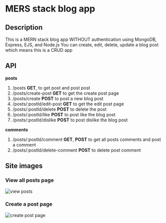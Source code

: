 # MERS stack blog app

## Description

This is a MERN stack blog app WITHOUT authentication using MongoDB, Express, EJS, and Node.js
You can create, edit, delete, update a blog post which means this is a CRUD app

## API

**posts**

1. /posts **GET**, to get post and post post
2. /posts/create-post  **GET** to get the create post page
3. /posts/create  **POST** to post a new blog post
4. /posts/:postId/edit-post **GET** to get the edit post page
5. /posts/:postId/delete **POST** to delete the post 
3. /posts/:postId/like **POST** to post like the blog post
3. /posts/:postId/dislike **POST** to post dislike the blog post

**comments**

1. /posts/:postId/comment **GET**, **POST** to get all posts comments and post a comment
2. /posts/:postId/delete-comment **POST** to delete post comment

## Site images

### View all posts page

![view posts](https://user-images.githubusercontent.com/82295664/155460272-9431a4fb-4cda-4c85-8b7f-6a2c0d82690c.png)

### Create a post page

![create post page](https://user-images.githubusercontent.com/82295664/155460269-a6406ca4-2d05-4617-ac56-e82a2973b777.png)


